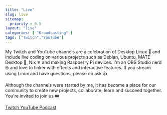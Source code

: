 ```yaml
---
title: "Live"
slug: live
sitemap:
  priority : 0.5
layout: "live"
categories: [ "Broadcasting" ]
tags: ["Twitch","YouTube"]
---
```


My Twitch and YouTube channels are a celebration of Desktop Linux 🐧 and
include live coding on various projects such as Debian, Ubuntu, MATE Desktop 🧉,
Nix ❄ and making Raspberry Pi devices. I'm an OBS Studio nerd 🤓 and love to
tinker with effects and interactive features. If you stream using Linux and
have questions, please do ask 👍

Although the channels were started by me, it has become a place for our
community to create new projects, collaborate, learn and succeed together.
You're invited to join us 🎟

<div class="text-center m-4">
  <a class="btn btn-xl btn-outline-dark" href="https://twitch.tv/WimpysWorld" target="_blank" rel="noopener noreferrer">
    <em class="fab fa-twitch me-2"></em>Twitch
  </a>
  <a class="btn btn-xl btn-outline-dark" href="https://youtube.com/WimpysWorld" target="_blank" rel="noopener noreferrer">
    <em class="fab fa-youtube me-2"></em>YouTube
  </a>
  <a class="btn btn-xl btn-outline-dark" href="https://linuxdowntime.com" target="_blank" rel="noopener noreferrer">
    <em class="fas fa-podcast me-2"></em>Podcast
  </a>
</div>

